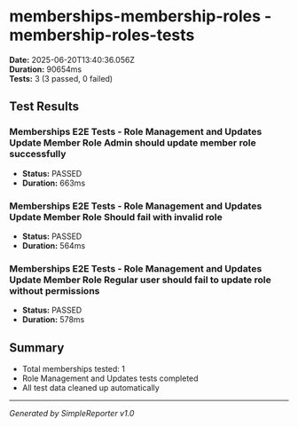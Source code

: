 # memberships-membership-roles - membership-roles-tests

**Date:** 2025-06-20T13:40:36.056Z  
**Duration:** 90654ms  
**Tests:** 3 (3 passed, 0 failed)

## Test Results


### Memberships E2E Tests - Role Management and Updates Update Member Role Admin should update member role successfully
- **Status:** PASSED
- **Duration:** 663ms



### Memberships E2E Tests - Role Management and Updates Update Member Role Should fail with invalid role
- **Status:** PASSED
- **Duration:** 564ms



### Memberships E2E Tests - Role Management and Updates Update Member Role Regular user should fail to update role without permissions
- **Status:** PASSED
- **Duration:** 578ms



## Summary

- Total memberships tested: 1
- Role Management and Updates tests completed
- All test data cleaned up automatically

---
*Generated by SimpleReporter v1.0*
